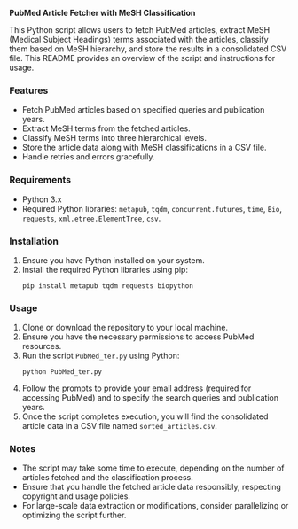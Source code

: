 **PubMed Article Fetcher with MeSH Classification**

This Python script allows users to fetch PubMed articles, extract MeSH (Medical Subject Headings) terms associated with the articles, classify them based on MeSH hierarchy, and store the results in a consolidated CSV file. This README provides an overview of the script and instructions for usage.

### Features
- Fetch PubMed articles based on specified queries and publication years.
- Extract MeSH terms from the fetched articles.
- Classify MeSH terms into three hierarchical levels.
- Store the article data along with MeSH classifications in a CSV file.
- Handle retries and errors gracefully.

### Requirements
- Python 3.x
- Required Python libraries: `metapub`, `tqdm`, `concurrent.futures`, `time`, `Bio`, `requests`, `xml.etree.ElementTree`, `csv`.

### Installation
1. Ensure you have Python installed on your system.
2. Install the required Python libraries using pip:
    ```
    pip install metapub tqdm requests biopython
    ```

### Usage
1. Clone or download the repository to your local machine.
2. Ensure you have the necessary permissions to access PubMed resources.
3. Run the script `PubMed_ter.py` using Python:
    ```
    python PubMed_ter.py
    ```
4. Follow the prompts to provide your email address (required for accessing PubMed) and to specify the search queries and publication years.
5. Once the script completes execution, you will find the consolidated article data in a CSV file named `sorted_articles.csv`.

### Notes
- The script may take some time to execute, depending on the number of articles fetched and the classification process.
- Ensure that you handle the fetched article data responsibly, respecting copyright and usage policies.
- For large-scale data extraction or modifications, consider parallelizing or optimizing the script further.
